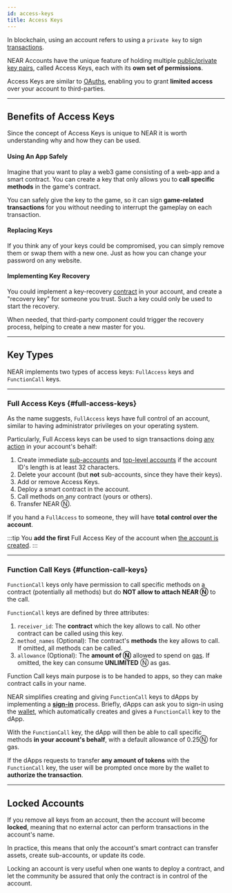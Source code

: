 ```yaml
---
id: access-keys
title: Access Keys
---
```


In blockchain, using an account refers to using a `private key` to sign [transactions](../transactions/overview.md).

NEAR Accounts have the unique feature of holding multiple [public/private key pairs](https://en.wikipedia.org/wiki/Public-key_cryptography), called Access Keys, each with its **own set of permissions**.

Access Keys are similar to [OAuths](https://en.wikipedia.org/wiki/OAuth), enabling you to grant **limited access** over your account to third-parties.

---

## Benefits of Access Keys
Since the concept of Access Keys is unique to NEAR it is worth understanding why and how they can be used.

#### Using An App Safely
Imagine that you want to play a web3 game consisting of a web-app and a smart contract. You can create a key that only allows you to **call specific methods** in the game's contract.

You can safely give the key to the game, so it can sign **game-related transactions** for you without needing to interrupt the gameplay on each transaction.

#### Replacing Keys
If you think any of your keys could be compromised, you can simply remove them or swap them with a new one. Just as how you can change your password on any website.

#### Implementing Key Recovery
You could implement a key-recovery [contract](smartcontract.md) in your account, and create a "recovery key" for someone you trust. Such a key could only be used to start the recovery.

When needed, that third-party component could trigger the recovery process, helping to create a new master for you.

---

## Key Types

NEAR implements two types of access keys: `FullAccess` keys and `FunctionCall` keys.

<hr className="subsection" />

### Full Access Keys {#full-access-keys}
As the name suggests, `FullAccess` keys have full control of an account, similar to having administrator privileges on your operating system.

Particularly, Full Access keys can be used to sign transactions doing [any action](https://nomicon.io/RuntimeSpec/Actions) in your account's behalf:

1. Create immediate [sub-accounts](account-id.md#rules-for-creating-named-accounts) and [top-level accounts](account-id.md#named-accounts) if the account ID's length is at least 32 characters.
2. Delete your account (but **not** sub-accounts, since they have their keys).
3. Add or remove Access Keys.
4. Deploy a smart contract in the account.
5. Call methods on any contract (yours or others).
6. Transfer NEAR Ⓝ.

If you hand a `FullAccess` to someone, they will have **total control over the account**.

:::tip You **add the first** Full Access Key of the account when [the account is created](creating-accounts.md). :::

<hr className="subsection" />

### Function Call Keys {#function-call-keys}

`FunctionCall` keys only have permission to call specific methods on a contract (potentially all methods) but do **NOT allow to attach NEAR Ⓝ** to the call.

`FunctionCall` keys are defined by three attributes:
1. `receiver_id`: The **contract** which the key allows to call. No other contract can be called using this key.
2. `method_names` (Optional): The contract's **methods** the key allows to call. If omitted, all methods can be called.
3. `allowance` (Optional): The **amount of Ⓝ** allowed to spend on [gas](../transactions/gas.md). If omitted, the key can consume **UNLIMITED** Ⓝ as gas.

Function Call keys main purpose is to be handed to apps, so they can make contract calls in your name.

NEAR simplifies creating and giving `FunctionCall` keys to dApps by implementing a [**sign-in**](../../../2.develop/integrate/frontend.md#user-sign-in) process. Briefly, dApps can ask you to sign-in using the [wallet](https://testnet.mynearwallet.com), which automatically creates and gives a `FunctionCall` key to the dApp.

With the `FunctionCall` key, the dApp will then be able to call specific methods **in your account's behalf**, with a default allowance of 0.25Ⓝ for gas.

If the dApps requests to transfer **any amount of tokens** with the `FunctionCall` key, the user will be prompted once more by the wallet to **authorize the transaction**.


---

## Locked Accounts
If you remove all keys from an account, then the account will become **locked**, meaning that no external actor can perform transactions in the account's name.

In practice, this means that only the account's smart contract can transfer assets, create sub-accounts, or update its code.

Locking an account is very useful when one wants to deploy a contract, and let the community be assured that only the contract is in control of the account.
